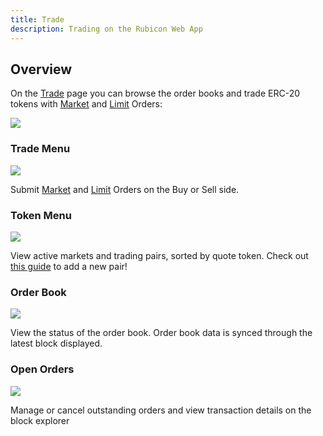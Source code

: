 ```yaml
---
title: Trade
description: Trading on the Rubicon Web App
---
```


## Overview

On the [Trade](https://app.rubicon.finance/trade) page you can browse the order books and trade ERC-20 tokens with [Market](order-types.md#market-orders) and [Limit](order-types.md#limit-orders) Orders:

![](</assets/image (91).png>)

### Trade Menu

![](</assets/image (76).png>)

Submit [Market](order-types.md#market-orders) and [Limit](order-types.md#limit-orders) Orders on the Buy or Sell side.

### Token Menu

![](</assets/image (9).png>)

View active markets and trading pairs, sorted by quote token. Check out [this guide](adding-a-trading-pair.md) to add a new pair!

### Order Book

![](</assets/image (47).png>)

View the status of the order book. Order book data is synced through the latest block displayed.

### Open Orders

![](</assets/image (102).png>)

Manage or cancel outstanding orders and view transaction details on the block explorer
